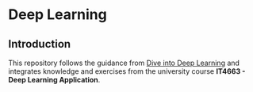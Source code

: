# Deep Learning

## Introduction
This repository follows the guidance from [Dive into Deep Learning](https://d2l.ai/) and integrates knowledge and exercises from the university course **IT4663 - Deep Learning Application**.
